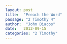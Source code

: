 ```yaml
---
layout: post
title:  "Preach the Word"
passage: "2 Timothy 4"
author:  "John Diacos"
date:   2013-09-15
categories: "2 Timothy"
---
```


